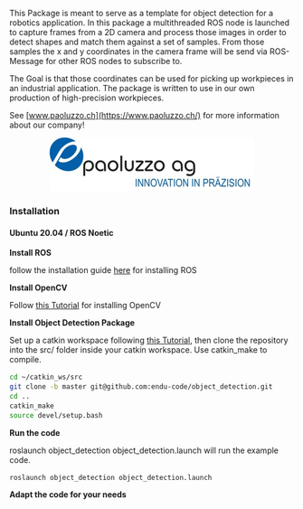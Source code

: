 

This Package is meant to serve as a template for object detection for a robotics application.
In this package a multithreaded ROS node is launched to capture frames from a 2D camera and process those images in order
to detect shapes and match them against a set of samples. From those samples the x and y coordinates in the camera frame 
will be send via ROS-Message for other ROS nodes to subscribe to.

The Goal is that those coordinates can be used for picking up workpieces in an industrial application.
The package is written to use in our own production of high-precision workpieces.

See [www.paoluzzo.ch](https://www.paoluzzo.ch/) for more information about our company!

<p align="center">
  <img src="doc/img/Pao_Logo.jpg" />
</p>


### Installation

#### Ubuntu 20.04 / ROS Noetic

**Install ROS**

follow the installation guide [here](http://wiki.ros.org/noetic/Installation) for installing ROS

**Install OpenCV**

Follow [this Tutorial](https://docs.opencv.org/master/d7/d9f/tutorial_linux_install.html) for installing OpenCV

**Install Object Detection Package**

Set up a catkin workspace following [this Tutorial](http://wiki.ros.org/catkin/Tutorials), then clone the repository into the src/ folder inside your catkin workspace.
Use catkin_make to compile.

```sh
cd ~/catkin_ws/src
git clone -b master git@github.com:endu-code/object_detection.git
cd ..
catkin_make
source devel/setup.bash
```
**Run the code**

roslaunch object_detection object_detection.launch will run the example code.

```sh
roslaunch object_detection object_detection.launch
```

**Adapt the code for your needs**

